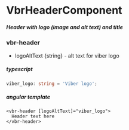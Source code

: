 # VbrHeaderComponent

##### Header with logo (image and alt text) and title

### vbr-header

* logoAltText {string} - alt text for viber logo

##### typescript
```typescript
viber_logo: string = 'Viber logo';
```

##### angular template
```angular2html
<vbr-header [logoAltText]="viber_logo">
  Header text here
</vbr-header>
```
